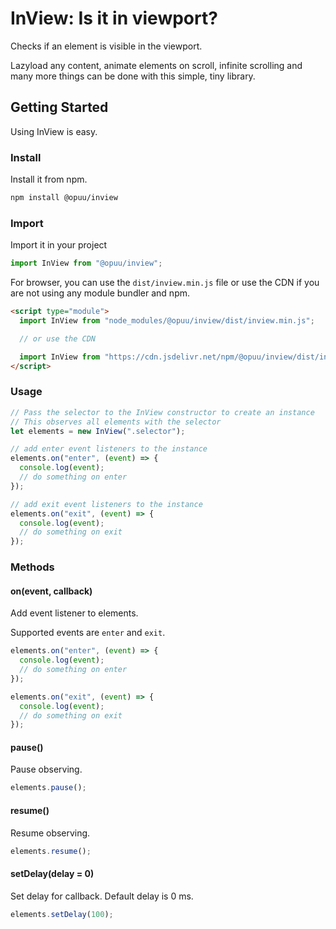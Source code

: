 # InView: Is it in viewport?

Checks if an element is visible in the viewport.

Lazyload any content, animate elements on scroll, infinite scrolling and many more things can be done with this simple, tiny library.

## Getting Started

Using InView is easy.

### Install

Install it from npm.

```bash
npm install @opuu/inview
```

### Import

Import it in your project

```js
import InView from "@opuu/inview";
```

For browser, you can use the `dist/inview.min.js` file or use the CDN if you are not using any module bundler and npm.

```html
<script type="module">
  import InView from "node_modules/@opuu/inview/dist/inview.min.js";

  // or use the CDN

  import InView from "https://cdn.jsdelivr.net/npm/@opuu/inview/dist/inview.min.js";
</script>
```

### Usage

```js
// Pass the selector to the InView constructor to create an instance
// This observes all elements with the selector
let elements = new InView(".selector");

// add enter event listeners to the instance
elements.on("enter", (event) => {
  console.log(event);
  // do something on enter
});

// add exit event listeners to the instance
elements.on("exit", (event) => {
  console.log(event);
  // do something on exit
});
```

### Methods

#### on(event, callback)

Add event listener to elements.

Supported events are `enter` and `exit`.

```js
elements.on("enter", (event) => {
  console.log(event);
  // do something on enter
});

elements.on("exit", (event) => {
  console.log(event);
  // do something on exit
});
```

#### pause()

Pause observing.

```js
elements.pause();
```

#### resume()

Resume observing.

```js
elements.resume();
```

#### setDelay(delay = 0)

Set delay for callback.
Default delay is 0 ms.

```js
elements.setDelay(100);
```

